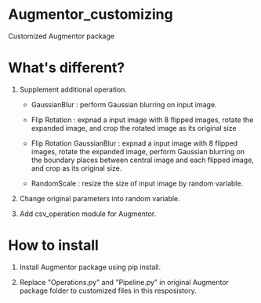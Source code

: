 # Augmentor_customizing
Customized Augmentor package

# What's different?
1. Supplement additional operation.
   - GaussianBlur : perform Gaussian blurring on input image.
   
   - Flip Rotation : expnad a input image with 8 flipped images, rotate the expanded image, and crop the rotated image as its original size
   
   - Flip Rotation GaussianBlur : expnad a input image with 8 flipped images, rotate the expanded image, perform Gaussian blurring on the boundary places between central image and each flipped image, and crop as its original size.
   
   - RandomScale : resize the size of input image by random variable.
   
2. Change original parameters into random variable.

3. Add csv_operation module for Augmentor.

# How to install

1. Install Augmentor package using pip install. 

2.  Replace "Operations.py" and "Pipeline.py" in original Augmentor package folder to customized files in this resposistory.

